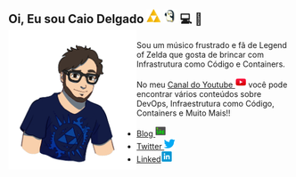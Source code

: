 ## Oi, Eu sou Caio Delgado <img width="25" height="25" src=https://raw.githubusercontent.com/caiodelgadonew/caiodelgadonew/main/img/triforce.png> <img width="25" height="25" src=https://raw.githubusercontent.com/caiodelgadonew/caiodelgadonew/main/img/penguin.gif> 💻 🎸 <img align="left" width="230" height="250" src="https://raw.githubusercontent.com/caiodelgadonew/caiodelgadonew/main/img/caio.png"></a>

Sou um músico frustrado e fã de Legend of Zelda que gosta de brincar com Infrastrutura como Código e Containers. 

No meu <a href="https://www.youtube.com/caiodelgadonew">Canal do Youtube <img width="20" height="20" src=https://raw.githubusercontent.com/caiodelgadonew/caiodelgadonew/main/img/youtube.png></a> você pode encontrar vários conteúdos sobre DevOps, Infraestrutura como Código, Containers e Muito Mais!! 

- <a href="https://www.caiodelgado.dev">Blog <img width="20" height="20" src=https://raw.githubusercontent.com/caiodelgadonew/caiodelgadonew/main/img/sre.png></a> 
- <a href="https://twitter.com/caiodelgadonew"> Twitter <img width="20" height="20" src=https://raw.githubusercontent.com/caiodelgadonew/caiodelgadonew/main/img/twitter.png></a>
- <a href="https://www.linkedin.com/in/caio-delgado/">Linked<img width="20" height="20" src=https://raw.githubusercontent.com/caiodelgadonew/caiodelgadonew/main/img/linkedin.png></a> 